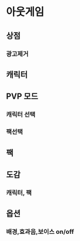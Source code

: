 # 아웃게임
## 상점
### 광고제거

## 캐릭터
### 

## PVP 모드
### 캐릭터 선택
### 팩선택

## 팩

## 도감
### 캐릭터, 팩

## 옵션
### 배경,효과음,보이스 on/off
### 
